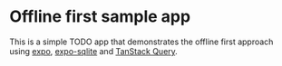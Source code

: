 # Offline first sample app

This is a simple TODO app that demonstrates the offline first approach using [expo](https://expo.dev/), [expo-sqlite](https://docs.expo.dev/versions/latest/sdk/sqlite/) and [TanStack Query](https://tanstack.com/query/latest).
